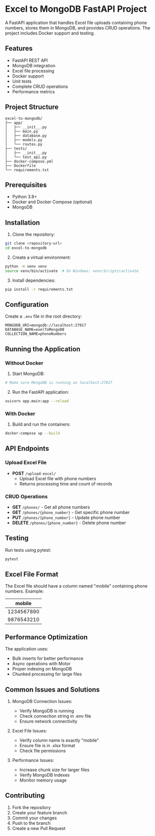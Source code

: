 # Excel to MongoDB FastAPI Project

A FastAPI application that handles Excel file uploads containing phone numbers, stores them in MongoDB, and provides CRUD operations. The project includes Docker support and testing.

## Features

- FastAPI REST API
- MongoDB integration
- Excel file processing
- Docker support
- Unit tests
- Complete CRUD operations
- Performance metrics

## Project Structure

```
excel-to-mongodb/
├── app/
│   ├── __init__.py
│   ├── main.py
│   ├── database.py
│   ├── models.py
│   └── routes.py
├── tests/
│   ├── __init__.py
│   └── test_api.py
├── docker-compose.yml
├── Dockerfile
└── requirements.txt
```

## Prerequisites

- Python 3.8+
- Docker and Docker Compose (optional)
- MongoDB

## Installation

1. Clone the repository:
```bash
git clone <repository-url>
cd excel-to-mongodb
```

2. Create a virtual environment:
```bash
python -m venv venv
source venv/bin/activate  # On Windows: venv\Scripts\activate
```

3. Install dependencies:
```bash
pip install -r requirements.txt
```

## Configuration

Create a `.env` file in the root directory:
```env
MONGODB_URI=mongodb://localhost:27017
DATABASE_NAME=exelToMongoDB
COLLECTION_NAME=phoneNumbers
```

## Running the Application

### Without Docker

1. Start MongoDB:
```bash
# Make sure MongoDB is running on localhost:27017
```

2. Run the FastAPI application:
```bash
uvicorn app.main:app --reload
```

### With Docker

1. Build and run the containers:
```bash
docker-compose up --build
```

## API Endpoints

### Upload Excel File
- **POST** `/upload-excel/`
  - Upload Excel file with phone numbers
  - Returns processing time and count of records

### CRUD Operations
- **GET** `/phones/` - Get all phone numbers
- **GET** `/phones/{phone_number}` - Get specific phone number
- **PUT** `/phones/{phone_number}` - Update phone number
- **DELETE** `/phones/{phone_number}` - Delete phone number

## Testing

Run tests using pytest:
```bash
pytest
```

## Excel File Format

The Excel file should have a column named "mobile" containing phone numbers. Example:

| mobile      |
|-------------|
| 1234567890  |
| 9876543210  |

## Performance Optimization

The application uses:
- Bulk inserts for better performance
- Async operations with Motor
- Proper indexing on MongoDB
- Chunked processing for large files

## Common Issues and Solutions

1. MongoDB Connection Issues:
   - Verify MongoDB is running
   - Check connection string in .env file
   - Ensure network connectivity

2. Excel File Issues:
   - Verify column name is exactly "mobile"
   - Ensure file is in .xlsx format
   - Check file permissions

3. Performance Issues:
   - Increase chunk size for larger files
   - Verify MongoDB indexes
   - Monitor memory usage

## Contributing

1. Fork the repository
2. Create your feature branch
3. Commit your changes
4. Push to the branch
5. Create a new Pull Request
